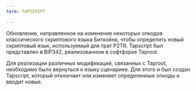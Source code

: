 ```yaml
---
term: TAPSCRIPT

---
```

Обновление, направленное на изменение некоторых опкодов классического скриптового языка Биткойна, чтобы определить новый скриптовый язык, используемый для трат P2TR. Tapscript был представлен в BIP342, реализованном в софтфорке Taproot.

Для реализации различных модификаций, связанных с Taproot, необходимо было вернуться к языку сценариев. Для этого и был создан Tapscript, который отключает или изменяет определенные опкоды и вводит новые.